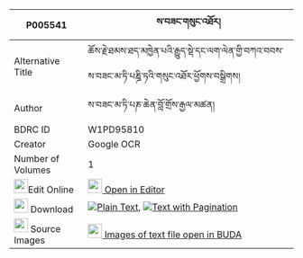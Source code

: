 |P005541|ས་བཟང་གསུང་འཐོར། 
| --- | --- 
|Alternative Title |ཆོས་རྗེ་ཐམས་ཐད་མཁྱེན་པའི་རྒྱུད་སྡེ་དང་ལག་ལེན་གྱི་བཀའ་བབས་ས་བཟང་མ་ཏི་པཎྜི་ཏའི་གསུང་འཐོར་ཕྱོགས་བསྒྲིགས།
|Author| ས་བཟང་མ་ཏི་པཎ་ཆེན་བློ་གྲོས་རྒྱལ་མཚན།
|BDRC ID | W1PD95810
|Creator | Google OCR
|Number of Volumes| 1
|<img width="25" src="https://img.icons8.com/color/25/000000/edit-property.png">Edit Online| [<img width="25" src="https://avatars.githubusercontent.com/u/45091458?s=200&v=4"> Open in Editor](http://editor.openpecha.org/P005541)
|<img width="25" src="https://img.icons8.com/fluent/48/000000/download-2.png"/>  Download | [![](https://img.icons8.com/color/20/000000/txt.png)Plain Text](https://github.com/Openpecha/P005541/releases/download/v1/sazang_sung_tor_plain_P005541.zip), [![](https://img.icons8.com/color/20/000000/txt.png)Text with Pagination](https://github.com/Openpecha/P005541/releases/download/v1/sazang_sung_tor_pages_P005541.zip)
|<img width="25" src="https://img.icons8.com/plasticine/100/000000/pictures-folder.png"/>  Source Images | [<img width="25" src="https://library.bdrc.io/icons/BUDA-small.svg"> Images of text file open in BUDA](https://library.bdrc.io/show/bdr:W1PD95810)